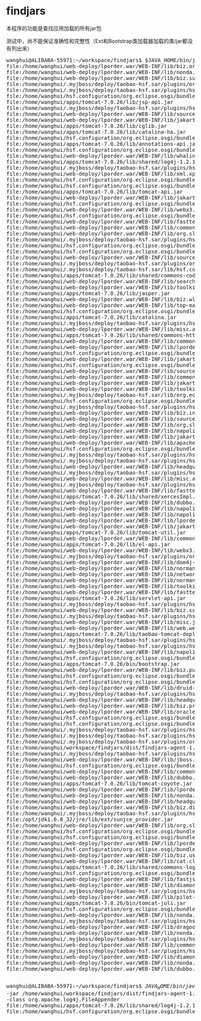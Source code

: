 findjars
========
<p>本程序的功能是查找应用加载的所有jar包</p>
<p>测试中，尚不能保证准确性和完整性（Ext和Bootstrap类加载器加载的类/jar都没有列出来）</p>
<pre>
wanghui@ALIBABA-55971:~/workspace/findjars$ $JAVA_HOME/bin/java -Xbootclasspath/a:$JAVA_HOME/lib/tools.jar -jar /home/wanghui/workspace/findjars/dist/findjars-agent-1.0.jar 32016
file:/home/wanghui/web-deploy/lporder.war/WEB-INF/lib/biz.order-1.1.5.jar
file:/home/wanghui/web-deploy/lporder.war/WEB-INF/lib/nonda.core-0.1.0.jar
file:/home/wanghui/web-deploy/lporder.war/WEB-INF/lib/biz.supplier-1.1.6.jar
file:/home/wanghui/.myjboss/deploy/taobao-hsf.sar/plugins/org.eclipse.equinox-ds-1.0.0.v20080427.jar.plugin
file:/home/wanghui/.myjboss/deploy/taobao-hsf.sar/plugins/hsf.lib-1.4.9.3.jar.plugin
file:/home/wanghui/hsf.configuration/org.eclipse.osgi/bundles/21/1/.cp/spring-2.0.7.jar
file:/home/wanghui/apps/tomcat-7.0.26/lib/jsp-api.jar
file:/home/wanghui/.myjboss/deploy/taobao-hsf.sar/plugins/hsf.service.tbremoting.invoke.sync-1.4.9.3.jar.plugin
file:/home/wanghui/web-deploy/lporder.war/WEB-INF/lib/sourceforge.ibatis-2.3.4.726-patch.jar
file:/home/wanghui/web-deploy/lporder.war/WEB-INF/lib/jakarta.commons.fileupload-1.2.1.jar
file:/home/wanghui/apps/tomcat-7.0.26/lib/cglib.jar
file:/home/wanghui/apps/tomcat-7.0.26/lib/catalina-ha.jar
file:/home/wanghui/hsf.configuration/org.eclipse.osgi/bundles/21/1/.cp/commons-pool-1.3.jar
file:/home/wanghui/apps/tomcat-7.0.26/lib/annotations-api.jar
file:/home/wanghui/hsf.configuration/org.eclipse.osgi/bundles/21/1/.cp/config-common-2.0.1.jar
file:/home/wanghui/web-deploy/lporder.war/WEB-INF/lib/whalin.memcached-0.0.0.jar
file:/home/wanghui/apps/tomcat-7.0.26/lib/shared/log4j-1.2.16.jar
file:/home/wanghui/.myjboss/deploy/taobao-hsf.sar/plugins/hsf.service.route.random-1.4.9.3.jar.plugin
file:/home/wanghui/web-deploy/lporder.war/WEB-INF/lib/xml.xpp3-1.1.4c.jar
file:/home/wanghui/hsf.configuration/org.eclipse.osgi/bundles/21/1/.cp/config-client-1.6.0.jar
file:/home/wanghui/hsf.configuration/org.eclipse.osgi/bundles/21/1/.cp/slf4j-log4j12-1.4.3.jar
file:/home/wanghui/apps/tomcat-7.0.26/lib/tomcat-api.jar
file:/home/wanghui/web-deploy/lporder.war/WEB-INF/lib/jakarta.poi-3.6.jar
file:/home/wanghui/hsf.configuration/org.eclipse.osgi/bundles/21/1/.cp/jaket-0.2.6.jar
file:/home/wanghui/web-deploy/lporder.war/WEB-INF/lib/webx3.core-3.0.6.jar
file:/home/wanghui/hsf.configuration/org.eclipse.osgi/bundles/21/1/.cp/commons-httpclient-3.1.jar
file:/home/wanghui/web-deploy/lporder.war/WEB-INF/lib/fasttext-sec-1.3.26.jar
file:/home/wanghui/web-deploy/lporder.war/WEB-INF/lib/common.search-1.0.15.jar
file:/home/wanghui/web-deploy/lporder.war/WEB-INF/lib/org.slf4j.jcl104-over-slf4j-1.5.6.jar
file:/home/wanghui/.myjboss/deploy/taobao-hsf.sar/plugins/hsf.service.tbremoting.invoke.reliable-1.4.9.3.jar.plugin
file:/home/wanghui/hsf.configuration/org.eclipse.osgi/bundles/21/1/.cp/jedis-2.0.0.jar
file:/home/wanghui/hsf.configuration/org.eclipse.osgi/bundles/21/1/.cp/log4j-1.2.14.jar
file:/home/wanghui/web-deploy/lporder.war/WEB-INF/lib/sourceforge.aopalliance-0.0.0.jar
file:/home/wanghui/.myjboss/deploy/taobao-hsf.sar/plugins/org.eclipse.equinox-util-1.0.0.v20080414.jar.plugin
file:/home/wanghui/.myjboss/deploy/taobao-hsf.sar/lib/hsf.container-1.4.9.3.jar
file:/home/wanghui/apps/tomcat-7.0.26/lib/shared/commons-codec.jar
file:/home/wanghui/web-deploy/lporder.war/WEB-INF/lib/searchad.searchengine-2.5-20130109.113728-51.jar
file:/home/wanghui/web-deploy/lporder.war/WEB-INF/lib/toolkit.common.logging-1.0.jar
file:/home/wanghui/apps/tomcat-7.0.26/lib/jasper.jar
file:/home/wanghui/web-deploy/lporder.war/WEB-INF/lib/biz.wl.remoteservice-1.3.1.jar
file:/home/wanghui/web-deploy/lporder.war/WEB-INF/lib/top-mapping-2.0.5.10.jar
file:/home/wanghui/hsf.configuration/org.eclipse.osgi/bundles/21/1/.cp/commons-logging-1.1.jar
file:/home/wanghui/apps/tomcat-7.0.26/lib/catalina.jar
file:/home/wanghui/.myjboss/deploy/taobao-hsf.sar/plugins/hsf.service.tbremoting.invoke.oneway-1.4.9.3.jar.plugin
file:/home/wanghui/web-deploy/lporder.war/WEB-INF/lib/misc.aspectj-1.6.5.jar
file:/home/wanghui/apps/tomcat-7.0.26/lib/shared/commons-httpclient.jar
file:/home/wanghui/web-deploy/lporder.war/WEB-INF/lib/common.share-1.2.8.jar
file:/home/wanghui/web-deploy/lporder.war/WEB-INF/lib/lporder.biz.order-1.0.jar
file:/home/wanghui/hsf.configuration/org.eclipse.osgi/bundles/21/1/.cp/logstat-common-1.1.0.jar
file:/home/wanghui/web-deploy/lporder.war/WEB-INF/lib/jakarta.commons.collections-3.2.1.jar
file:/home/wanghui/hsf.configuration/org.eclipse.osgi/bundles/21/1/.cp/logstat-client-1.1.0.jar
file:/home/wanghui/web-deploy/lporder.war/WEB-INF/lib/sourceforge.spring-2.5.6.SEC02.jar
file:/home/wanghui/web-deploy/lporder.war/WEB-INF/lib/commons-lang-2.3.jar
file:/home/wanghui/web-deploy/lporder.war/WEB-INF/lib/jakarta.oro-2.0.8.jar
file:/home/wanghui/web-deploy/lporder.war/WEB-INF/lib/toolkit.common.lang-1.0.jar
file:/home/wanghui/.myjboss/deploy/taobao-hsf.sar/lib/org.eclipse.osgi-framework-3.4.2.R34x_v20080826.jar
file:/home/wanghui/hsf.configuration/org.eclipse.osgi/bundles/21/1/.cp/network.core-1.2.9.jar
file:/home/wanghui/.myjboss/deploy/taobao-hsf.sar/plugins/hsf.notify.spring-1.4.9.3.jar.plugin
file:/home/wanghui/web-deploy/lporder.war/WEB-INF/lib/biz.inventory-1.0.1.jar
file:/home/wanghui/web-deploy/lporder.war/WEB-INF/lib/sourceforge.spring.modules.webmvc-2.5.6.SEC02.jar
file:/home/wanghui/web-deploy/lporder.war/WEB-INF/lib/org.slf4j.slf4j-api-1.5.11.jar
file:/home/wanghui/web-deploy/lporder.war/WEB-INF/lib/napoli.normandy-1.5.9.jar
file:/home/wanghui/web-deploy/lporder.war/WEB-INF/lib/jakarta.commons.jexl-1.1.jar
file:/home/wanghui/web-deploy/lporder.war/WEB-INF/lib/apache.geronimo.jms-1.1.1.jar
file:/home/wanghui/hsf.configuration/org.eclipse.osgi/bundles/4/1/.cp/gecko-1.1.2.jar
file:/home/wanghui/.myjboss/deploy/taobao-hsf.sar/plugins/hsf.service.address-1.4.9.3.jar.plugin
file:/home/wanghui/.myjboss/deploy/taobao-hsf.sar/plugins/hsf.service.tbremoting.invoke.future-1.4.9.3.jar.plugin
file:/home/wanghui/web-deploy/lporder.war/WEB-INF/lib/headquarters.biz.cache-1.4-20121115.105051-8.jar
file:/home/wanghui/.myjboss/deploy/taobao-hsf.sar/plugins/hsf.service.routeruleparser.groovy-1.4.9.3.jar.plugin
file:/home/wanghui/web-deploy/lporder.war/WEB-INF/lib/misc.aspectj__aspectjweaver-1.6.5.jar-1.6.5.jar
file:/home/wanghui/.myjboss/deploy/taobao-hsf.sar/plugins/hsf.service.process-1.4.9.3.jar.plugin
file:/home/wanghui/web-deploy/lporder.war/WEB-INF/lib/fasttext-css-1.3.26.jar
file:/home/wanghui/apps/tomcat-7.0.26/lib/shared/xercesImpl.jar
file:/home/wanghui/web-deploy/lporder.war/WEB-INF/lib/dubbo.rpc-2.5.2.jar
file:/home/wanghui/web-deploy/lporder.war/WEB-INF/lib/napoli.common-1.5.9.jar
file:/home/wanghui/web-deploy/lporder.war/WEB-INF/lib/napoli.client-1.5.9.jar
file:/home/wanghui/web-deploy/lporder.war/WEB-INF/lib/lporder.web.home-1.0.jar
file:/home/wanghui/web-deploy/lporder.war/WEB-INF/lib/jakarta.velocity-1.6.4.jar
file:/home/wanghui/apps/tomcat-7.0.26/lib/tomcat-util.jar
file:/home/wanghui/web-deploy/lporder.war/WEB-INF/lib/common.cache-1.0.0.jar
file:/home/wanghui/apps/tomcat-7.0.26/lib/el-api.jar
file:/home/wanghui/web-deploy/lporder.war/WEB-INF/lib/webx3.extension.rpc-0.2.4-1.jar
file:/home/wanghui/.myjboss/deploy/taobao-hsf.sar/plugins/org.eclipse.osgi-services-3.1.200.v20071203.jar.plugin
file:/home/wanghui/web-deploy/lporder.war/WEB-INF/lib/dom4j-1.6.1.jar
file:/home/wanghui/web-deploy/lporder.war/WEB-INF/lib/normandy.client-1.0.0.jar
file:/home/wanghui/web-deploy/lporder.war/WEB-INF/lib/network.core-1.2.9.jar
file:/home/wanghui/web-deploy/lporder.war/WEB-INF/lib/normandy.common-1.0.0.jar
file:/home/wanghui/web-deploy/lporder.war/WEB-INF/lib/toolkit.service.framework-1.0.jar
file:/home/wanghui/web-deploy/lporder.war/WEB-INF/lib/fasttext-utils-1.3.26.jar
file:/home/wanghui/apps/tomcat-7.0.26/lib/servlet-api.jar
file:/home/wanghui/.myjboss/deploy/taobao-hsf.sar/plugins/hsf.services-1.4.9.3.jar.plugin
file:/home/wanghui/web-deploy/lporder.war/WEB-INF/lib/biz.scmorder-1.1.0.jar
file:/home/wanghui/.myjboss/deploy/taobao-hsf.sar/plugins/hsf.service.info-1.4.9.3.jar.plugin
file:/home/wanghui/web-deploy/lporder.war/WEB-INF/lib/misc.javassist-3.9.0.GA.jar
file:/home/wanghui/web-deploy/lporder.war/WEB-INF/lib/web.webx.extension-1.0.0.jar
file:/home/wanghui/apps/tomcat-7.0.26/lib/taobao-tomcat-deployer-1.0.0.jar
file:/home/wanghui/.myjboss/deploy/taobao-hsf.sar/plugins/hsf.service.tbremoting.invoke.callback-1.4.9.3.jar.plugin
file:/home/wanghui/.myjboss/deploy/taobao-hsf.sar/plugins/hsf.service.rpc.common-1.4.9.3.jar.plugin
file:/home/wanghui/web-deploy/lporder.war/WEB-INF/lib/napoli.dragoon-1.5.9.jar
file:/home/wanghui/hsf.configuration/org.eclipse.osgi/bundles/21/1/.cp/eagleeye-core-1.1.4.jar
file:/home/wanghui/apps/tomcat-7.0.26/bin/bootstrap.jar
file:/home/wanghui/web-deploy/lporder.war/WEB-INF/lib/biz.purchase-1.0.3.jar
file:/home/wanghui/hsf.configuration/org.eclipse.osgi/bundles/23/1/.cp/groovy-all-1.1-rc-1.jar
file:/home/wanghui/hsf.configuration/org.eclipse.osgi/bundles/21/1/.cp/commons-codec-1.2.jar
file:/home/wanghui/web-deploy/lporder.war/WEB-INF/lib/druid-0.2.8.jar
file:/home/wanghui/.myjboss/deploy/taobao-hsf.sar/plugins/hsf.service.config-1.4.9.3.jar.plugin
file:/home/wanghui/web-deploy/lporder.war/WEB-INF/lib/headquarters.capsule-2.5-20120711.041905-10.jar
file:/home/wanghui/web-deploy/lporder.war/WEB-INF/lib/biz.product-1.3.2.jar
file:/home/wanghui/web-deploy/lporder.war/WEB-INF/lib/oracle.berkeleydb-3.2.76-patch.jar
file:/home/wanghui/hsf.configuration/org.eclipse.osgi/bundles/21/1/.cp/gson-2.1.jar
file:/home/wanghui/hsf.configuration/org.eclipse.osgi/bundles/21/1/.cp/diamond-client-2.0.5.5.jar
file:/home/wanghui/.myjboss/deploy/taobao-hsf.sar/plugins/hsf.app.spring-1.4.9.3.jar.plugin
file:/home/wanghui/.myjboss/deploy/taobao-hsf.sar/plugins/hsf.service.grouping-1.4.9.3.jar.plugin
file:/home/wanghui/.myjboss/deploy/taobao-hsf.sar/plugins/org.eclipse.equinox-log-1.1.0.v20080414.jar.plugin
file:/home/wanghui/workspace/findjars/dist/findjars-agent-1.0.jar
file:/home/wanghui/.myjboss/deploy/taobao-hsf.sar/plugins/hsf.service.tps-1.4.9.3.jar.plugin
file:/home/wanghui/web-deploy/lporder.war/WEB-INF/lib/jboss.jboss-netty-3.2.5.Final.jar
file:/home/wanghui/hsf.configuration/org.eclipse.osgi/bundles/21/1/.cp/commons-lang-2.4.jar
file:/home/wanghui/web-deploy/lporder.war/WEB-INF/lib/common.permission-1.3.1.jar
file:/home/wanghui/web-deploy/lporder.war/WEB-INF/lib/dubbo.remoting-2.5.2.jar
file:/home/wanghui/apps/tomcat-7.0.26/lib/tomcat-coyote.jar
file:/home/wanghui/web-deploy/lporder.war/WEB-INF/lib/lporder.biz.common-1.0.jar
file:/home/wanghui/web-deploy/lporder.war/WEB-INF/lib/nonda.databind-0.1.0.jar
file:/home/wanghui/web-deploy/lporder.war/WEB-INF/lib/headquarters.biz.common-1.1.jar
file:/home/wanghui/web-deploy/lporder.war/WEB-INF/lib/biz.distribution-1.0.2.jar
file:/home/wanghui/.myjboss/deploy/taobao-hsf.sar/plugins/hsf.service.monitor.habo-1.4.9.3.jar.plugin
file:/opt/jdk1.6.0_32/jre/lib/ext/sunjce_provider.jar
file:/home/wanghui/web-deploy/lporder.war/WEB-INF/lib/org.slf4j.slf4j-log4j12-1.5.11.jar
file:/home/wanghui/hsf.configuration/org.eclipse.osgi/bundles/21/1/.cp/common-monitor-1.1.0.jar
file:/home/wanghui/hsf.configuration/org.eclipse.osgi/bundles/21/1/.cp/mina-core-1.1.5.bugfix-SNAPSHOT.jar
file:/home/wanghui/web-deploy/lporder.war/WEB-INF/lib/lporder.web.order-1.0.jar
file:/home/wanghui/hsf.configuration/org.eclipse.osgi/bundles/21/1/.cp/diamond-utils-2.0.5.5.jar
file:/home/wanghui/web-deploy/lporder.war/WEB-INF/lib/biz.user-1.3.0.jar
file:/home/wanghui/web-deploy/lporder.war/WEB-INF/lib/cat.client-2.0.5.jar
file:/home/wanghui/apps/tomcat-7.0.26/lib/shared/commons-logging-1.1.1.jar
file:/home/wanghui/hsf.configuration/org.eclipse.osgi/bundles/21/1/.cp/hessian-3.0.14.bugfix.jar
file:/home/wanghui/web-deploy/lporder.war/WEB-INF/lib/fastjson-1.1.9.jar
file:/home/wanghui/web-deploy/lporder.war/WEB-INF/lib/diamond-client-2.0.5.5.jar
file:/home/wanghui/.myjboss/deploy/taobao-hsf.sar/plugins/hsf.service.rpc.tbremoting-1.4.9.3.jar.plugin
file:/home/wanghui/web-deploy/lporder.war/WEB-INF/lib/pilot-1.0-SNAPSHOT.jar
file:/home/wanghui/apps/tomcat-7.0.26/bin/tomcat-juli.jar
file:/home/wanghui/hsf.configuration/org.eclipse.osgi/bundles/21/1/.cp/slf4j-api-1.4.3.jar
file:/home/wanghui/web-deploy/lporder.war/WEB-INF/lib/nonda.validation-0.1.0.jar
file:/home/wanghui/.myjboss/deploy/taobao-hsf.sar/plugins/hsf.stableswitch-1.4.9.3.jar.plugin
file:/home/wanghui/web-deploy/lporder.war/WEB-INF/lib/dragoon-common-2.7.1.jar
file:/home/wanghui/web-deploy/lporder.war/WEB-INF/lib/nonda.databind-webx3-0.1.0.jar
file:/home/wanghui/.myjboss/deploy/taobao-hsf.sar/plugins/hsf.service.routeruleparser.methodname-1.4.9.3.jar.plugin
file:/home/wanghui/web-deploy/lporder.war/WEB-INF/lib/common-monitor-1.0.7.jar
file:/home/wanghui/.myjboss/deploy/taobao-hsf.sar/plugins/hsf.service.metadata-1.4.9.3.jar.plugin
file:/home/wanghui/web-deploy/lporder.war/WEB-INF/lib/diamond-utils-2.0.5.5.jar
file:/home/wanghui/web-deploy/lporder.war/WEB-INF/lib/nonda.validation-webx3-0.1.0.jar
file:/home/wanghui/web-deploy/lporder.war/WEB-INF/lib/dubbo.hessian.lite-3.2.1.osgi_03.jar

wanghui@ALIBABA-55971:~/workspace/findjars$ $JAVA_HOME/bin/java -Xbootclasspath/a:$JAVA_HOME/lib/tools.jar -jar /home/wanghui/workspace/findjars/dist/findjars-agent-1.0.jar 32016 -class org.apache.log4j.FileAppender
file:/home/wanghui/apps/tomcat-7.0.26/lib/shared/log4j-1.2.16.jar
file:/home/wanghui/hsf.configuration/org.eclipse.osgi/bundles/21/1/.cp/log4j-1.2.14.jar
</pre>